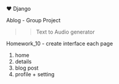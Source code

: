 ♥️ Django

Ablog - Group Project

>> Text to Audio generator

Homework_10 - create interface each page
1. home
2. details
3. blog post 
4. profile + setting

